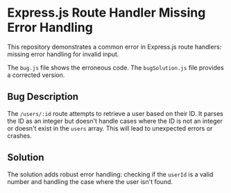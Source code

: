 # Express.js Route Handler Missing Error Handling

This repository demonstrates a common error in Express.js route handlers: missing error handling for invalid input.

The `bug.js` file shows the erroneous code.  The `bugSolution.js` file provides a corrected version.

## Bug Description

The `/users/:id` route attempts to retrieve a user based on their ID.  It parses the ID as an integer but doesn't handle cases where the ID is not an integer or doesn't exist in the `users` array. This will lead to unexpected errors or crashes.

## Solution

The solution adds robust error handling: checking if the `userId` is a valid number and handling the case where the user isn't found.